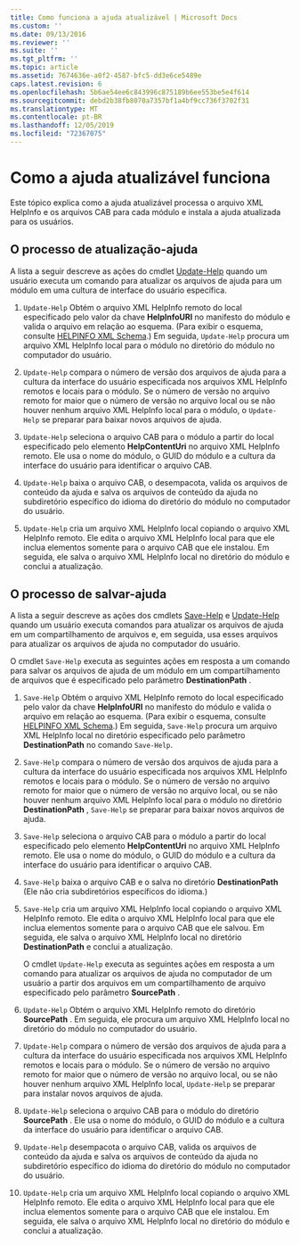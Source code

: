 ```yaml
---
title: Como funciona a ajuda atualizável | Microsoft Docs
ms.custom: ''
ms.date: 09/13/2016
ms.reviewer: ''
ms.suite: ''
ms.tgt_pltfrm: ''
ms.topic: article
ms.assetid: 7674636e-a0f2-4587-bfc5-dd3e6ce5489e
caps.latest.revision: 6
ms.openlocfilehash: 5b6ae54ee6c843996c875189b6ee553be5e4f614
ms.sourcegitcommit: debd2b38fb8070a7357bf1a4bf9cc736f3702f31
ms.translationtype: MT
ms.contentlocale: pt-BR
ms.lasthandoff: 12/05/2019
ms.locfileid: "72367075"
---
```

# <a name="how-updatable-help-works"></a>Como a ajuda atualizável funciona

Este tópico explica como a ajuda atualizável processa o arquivo XML HelpInfo e os arquivos CAB para cada módulo e instala a ajuda atualizada para os usuários.

## <a name="the-update-help-process"></a>O processo de atualização-ajuda

A lista a seguir descreve as ações do cmdlet [Update-Help](/powershell/module/Microsoft.PowerShell.Core/Update-Help) quando um usuário executa um comando para atualizar os arquivos de ajuda para um módulo em uma cultura de interface do usuário específica.

1. `Update-Help` Obtém o arquivo XML HelpInfo remoto do local especificado pelo valor da chave **HelpInfoURI** no manifesto do módulo e valida o arquivo em relação ao esquema. (Para exibir o esquema, consulte [HELPINFO XML Schema](./helpinfo-xml-schema.md).) Em seguida, `Update-Help` procura um arquivo XML HelpInfo local para o módulo no diretório do módulo no computador do usuário.

2. `Update-Help` compara o número de versão dos arquivos de ajuda para a cultura da interface do usuário especificada nos arquivos XML HelpInfo remotos e locais para o módulo. Se o número de versão no arquivo remoto for maior que o número de versão no arquivo local ou se não houver nenhum arquivo XML HelpInfo local para o módulo, o `Update-Help` se preparar para baixar novos arquivos de ajuda.

3. `Update-Help` seleciona o arquivo CAB para o módulo a partir do local especificado pelo elemento **HelpContentUri** no arquivo XML HelpInfo remoto. Ele usa o nome do módulo, o GUID do módulo e a cultura da interface do usuário para identificar o arquivo CAB.

4. `Update-Help` baixa o arquivo CAB, o desempacota, valida os arquivos de conteúdo da ajuda e salva os arquivos de conteúdo da ajuda no subdiretório específico do idioma do diretório do módulo no computador do usuário.

5. `Update-Help` cria um arquivo XML HelpInfo local copiando o arquivo XML HelpInfo remoto. Ele edita o arquivo XML HelpInfo local para que ele inclua elementos somente para o arquivo CAB que ele instalou. Em seguida, ele salva o arquivo XML HelpInfo local no diretório do módulo e conclui a atualização.

## <a name="the-save-help-process"></a>O processo de salvar-ajuda

A lista a seguir descreve as ações dos cmdlets [Save-Help](/powershell/module/Microsoft.PowerShell.Core/Save-Help) e [Update-Help](/powershell/module/Microsoft.PowerShell.Core/Update-Help) quando um usuário executa comandos para atualizar os arquivos de ajuda em um compartilhamento de arquivos e, em seguida, usa esses arquivos para atualizar os arquivos de ajuda no computador do usuário.

O cmdlet `Save-Help` executa as seguintes ações em resposta a um comando para salvar os arquivos de ajuda de um módulo em um compartilhamento de arquivos que é especificado pelo parâmetro **DestinationPath** .

1. `Save-Help` Obtém o arquivo XML HelpInfo remoto do local especificado pelo valor da chave **HelpInfoURI** no manifesto do módulo e valida o arquivo em relação ao esquema. (Para exibir o esquema, consulte [HELPINFO XML Schema](./helpinfo-xml-schema.md).) Em seguida, `Save-Help` procura um arquivo XML HelpInfo local no diretório especificado pelo parâmetro **DestinationPath** no comando `Save-Help`.

2. `Save-Help` compara o número de versão dos arquivos de ajuda para a cultura da interface do usuário especificada nos arquivos XML HelpInfo remotos e locais para o módulo. Se o número de versão no arquivo remoto for maior que o número de versão no arquivo local, ou se não houver nenhum arquivo XML HelpInfo local para o módulo no diretório **DestinationPath** , `Save-Help` se preparar para baixar novos arquivos de ajuda.

3. `Save-Help` seleciona o arquivo CAB para o módulo a partir do local especificado pelo elemento **HelpContentUri** no arquivo XML HelpInfo remoto. Ele usa o nome do módulo, o GUID do módulo e a cultura da interface do usuário para identificar o arquivo CAB.

4. `Save-Help` baixa o arquivo CAB e o salva no diretório **DestinationPath** (Ele não cria subdiretórios específicos do idioma.)

5. `Save-Help` cria um arquivo XML HelpInfo local copiando o arquivo XML HelpInfo remoto. Ele edita o arquivo XML HelpInfo local para que ele inclua elementos somente para o arquivo CAB que ele salvou. Em seguida, ele salva o arquivo XML HelpInfo local no diretório **DestinationPath** e conclui a atualização.

   O cmdlet `Update-Help` executa as seguintes ações em resposta a um comando para atualizar os arquivos de ajuda no computador de um usuário a partir dos arquivos em um compartilhamento de arquivo especificado pelo parâmetro **SourcePath** .

1. `Update-Help` Obtém o arquivo XML HelpInfo remoto do diretório **SourcePath** . Em seguida, ele procura um arquivo XML HelpInfo local no diretório do módulo no computador do usuário.

2. `Update-Help` compara o número de versão dos arquivos de ajuda para a cultura da interface do usuário especificada nos arquivos XML HelpInfo remotos e locais para o módulo. Se o número de versão no arquivo remoto for maior que o número de versão no arquivo local, ou se não houver nenhum arquivo XML HelpInfo local, `Update-Help` se preparar para instalar novos arquivos de ajuda.

3. `Update-Help` seleciona o arquivo CAB para o módulo do diretório **SourcePath** . Ele usa o nome do módulo, o GUID do módulo e a cultura da interface do usuário para identificar o arquivo CAB.

4. `Update-Help` desempacota o arquivo CAB, valida os arquivos de conteúdo da ajuda e salva os arquivos de conteúdo da ajuda no subdiretório específico do idioma do diretório do módulo no computador do usuário.

5. `Update-Help` cria um arquivo XML HelpInfo local copiando o arquivo XML HelpInfo remoto. Ele edita o arquivo XML HelpInfo local para que ele inclua elementos somente para o arquivo CAB que ele instalou. Em seguida, ele salva o arquivo XML HelpInfo local no diretório do módulo e conclui a atualização.